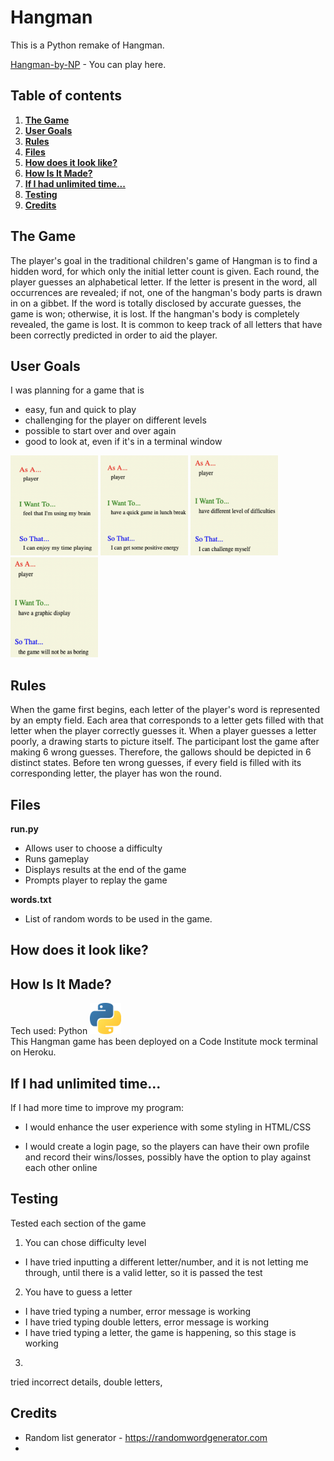 # Hangman

This is a Python remake of Hangman.

[Hangman-by-NP](https:///) - You can play here. 

## Table of contents
1. [**The Game**](#game)
2. [**User Goals**](#user-goals)
3. [**Rules**](#rules)
4. [**Files**](#files)
5. [**How does it look like?**](#game-look)
6. [**How Is It Made?**](#technology)
7. [**If I had unlimited time...**](#to-be-added)
8. [**Testing**](#testing)
9. [**Credits**](#credits)

## **The Game**
The player's goal in the traditional children's game of Hangman is to find a hidden word, for which only the initial letter count is given. Each round, the player guesses an alphabetical letter. If the letter is present in the word, all occurrences are revealed; if not, one of the hangman's body parts is drawn in on a gibbet. If the word is totally disclosed by accurate guesses, the game is won; otherwise, it is lost. If the hangman's body is completely revealed, the game is lost. It is common to keep track of all letters that have been correctly predicted in order to aid the player.

## **User Goals**
I was planning for a game that is
 * easy, fun and quick to play
 * challenging for the player on different levels
 * possible to start over and over again
 * good to look at, even if it's in a terminal window

 <img src="userstory1.png" alt="drawing" height ="160" width="140"/> 
 <img src="userstory2.png" alt="drawing" height ="160" width="140"/>
 <img src="userstory3.png" alt="drawing" height ="160" width="140"/>
 <img src="userstory4.png" alt="drawing" height ="160" width="140"/>


## **Rules**
When the game first begins, each letter of the player's word is represented by an empty field.
Each area that corresponds to a letter gets filled with that letter when the player correctly guesses it.
When a player guesses a letter poorly, a drawing starts to picture itself.
The participant lost the game after making 6 wrong guesses.
Therefore, the gallows should be depicted in 6 distinct states.
Before ten wrong guesses, if every field is filled with its corresponding letter, the player has won the round.

## **Files**

**run.py**

* Allows user to choose a difficulty
* Runs gameplay
* Displays results at the end of the game
* Prompts player to replay the game

**words.txt**

* List of random words to be used in the game.

## **How does it look like?** 


## **How Is It Made?**
Tech used: Python 
<img src="python_logo.png" alt="drawing" height ="50" width="50"/>
<br>
This Hangman game has been deployed on a Code Institute mock terminal on Heroku.


## **If I had unlimited time...**

If I had more time to improve my program:

* I would enhance the user experience with some styling in HTML/CSS

* I would create a login page, so the players can have their own profile and record their wins/losses, possibly have the option to play against each other online

## **Testing**
Tested each section of the game
1. You can chose difficulty level
*   I have tried inputting a different letter/number, and it is not letting me through, until there is a valid letter, so it is passed the test
2. You have to guess a letter
*   I have tried typing a number, error message is working
*   I have tried typing double letters, error message is working
*   I have tried typing a letter, the game is happening, so this stage is working
3. 
tried incorrect details, double letters, 

## **Credits**

* Random list generator - https://randomwordgenerator.com
* 